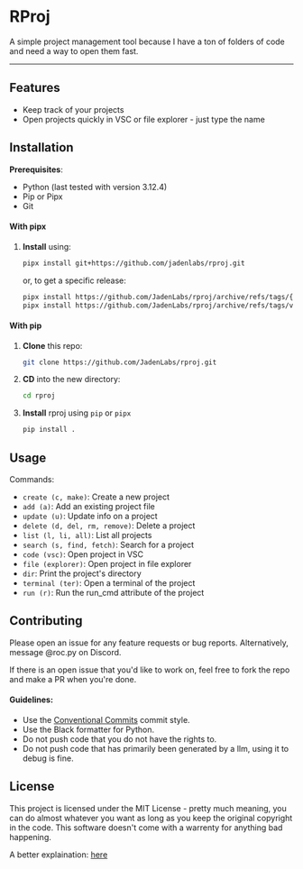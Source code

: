 # RProj

A simple project management tool because I have a ton of folders of code and need a way to open them fast.

---

## Features

-   Keep track of your projects
-   Open projects quickly in VSC or file explorer - just type the name

## Installation

**Prerequisites**:

-   Python (last tested with version 3.12.4)
-   Pip or Pipx
-   Git

#### With pipx

1. **Install** using:
    ```bash
    pipx install git+https://github.com/jadenlabs/rproj.git
    ```
    or, to get a specific release:
    ```bash
    pipx install https://github.com/JadenLabs/rproj/archive/refs/tags/{release}.zip
    pipx install https://github.com/JadenLabs/rproj/archive/refs/tags/v0.2.4.zip
    ```

#### With pip

1. **Clone** this repo:
    ```bash
    git clone https://github.com/JadenLabs/rproj.git
    ```
2. **CD** into the new directory:
    ```bash
    cd rproj
    ```
3. **Install** rproj using `pip` or `pipx`
    ```bash
    pip install .
    ```

## Usage

Commands:

-   `create (c, make)`: Create a new project
-   `add (a)`: Add an existing project file
-   `update (u)`: Update info on a project
-   `delete (d, del, rm, remove)`: Delete a project
-   `list (l, li, all)`: List all projects
-   `search (s, find, fetch)`: Search for a project
-   `code (vsc)`: Open project in VSC
-   `file (explorer)`: Open project in file explorer
-   `dir`: Print the project's directory
-   `terminal (ter)`: Open a terminal of the project
-   `run (r)`: Run the run_cmd attribute of the project

## Contributing

Please open an issue for any feature requests or bug reports. Alternatively, message @roc.py on Discord.

If there is an open issue that you'd like to work on, feel free to fork the repo and make a PR when you're done.

#### Guidelines:

-   Use the [Conventional Commits](https://www.conventionalcommits.org/en/v1.0.0/) commit style.
-   Use the Black formatter for Python.
-   Do not push code that you do not have the rights to.
-   Do not push code that has primarily been generated by a llm, using it to debug is fine.

## License

This project is licensed under the MIT License - pretty much meaning, you can do almost whatever you want as long as you keep the original copyright in the code. This software doesn't come with a warrenty for anything bad happening.

A better explaination: [here](https://www.tldrlegal.com/license/mit-license)
